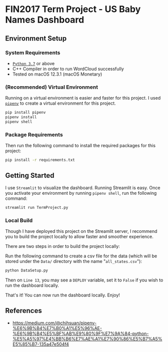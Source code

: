 # FIN2017 Term Project - US Baby Names Dashboard

## Environment Setup

### System Requirements

+ [`Python 3.7`](https://www.python.org/downloads/) or above
+ C++ Compiler in order to run WordCloud successfully
+ Tested on macOS 12.3.1 (macOS Monetary)

### (Recommended) Virtual Environment 

Running on a virtual environment is easier and faster for this project. I used [`pipenv`](https://pipenv.pypa.io/en/latest/) to create a virtual environment for this project. 

```sh
pip install pipenv
pipenv install
pipenv shell
```
### Package Requirements

Then run the following command to install the required packages for this project:

```sh
pip install -r requirements.txt
```

## Getting Started 

I use `Streamlit` to visualize the dashboard. Running Streamlit is easy. Once you activate your environment by running `pipenv shell`, run the following command:

```sh
streamlit run TermProject.py
```

### Local Build

Though I have deployed this project on the Streamlit server, I recommend you to build the project locally to allow faster and smoother experience. 

There are two steps in order to build the project locally:


Run the following command to create a csv file for the data (which will be stored under the `Data/` directory with the name "`all_states.csv`"):

```sh
python DataSetup.py
```

Then on `Line 13`, you may see a `DEPLOY` variable, set it to `False` if you wish to run the dashboard locally.

That's it! You can now run the dashboard locally. Enjoy!


## References

+ <https://medium.com/@chihsuan/pipenv-%E6%9B%B4%E7%B0%A1%E5%96%AE-%E6%9B%B4%E5%BF%AB%E9%80%9F%E7%9A%84-python-%E5%A5%97%E4%BB%B6%E7%AE%A1%E7%90%86%E5%B7%A5%E5%85%B7-135a47e504f4>